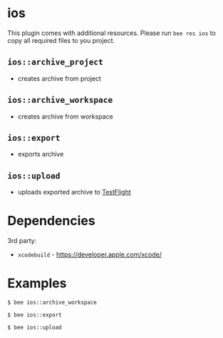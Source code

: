 ios
===
This plugin comes with additional resources.
Please run `bee res ios` to copy all required files to you project.

`ios::archive_project`
--------------
- creates archive from project

`ios::archive_workspace`
--------------
- creates archive from workspace

`ios::export`
-------------
- exports archive

`ios::upload`
-------------
- uploads exported archive to [TestFlight](https://developer.apple.com/testflight/)


Dependencies
============
3rd party:
- `xcodebuild` - https://developer.apple.com/xcode/


Examples
========
```
$ bee ios::archive_workspace

$ bee ios::export

$ bee ios::upload
```
